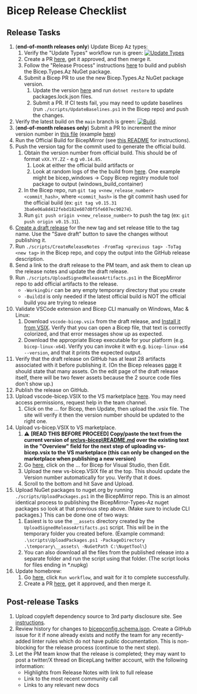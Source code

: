# Bicep Release Checklist

## Release Tasks
1. (**end-of-month releases only**) Update Bicep Az types:
    1. Verify the "Update Types" workflow run is green: [![Update Types](https://github.com/Azure/bicep-types-az/actions/workflows/update-types.yml/badge.svg)](https://github.com/Azure/bicep-types-az/actions/workflows/update-types.yml)
    1. Create a PR [here](https://github.com/Azure/bicep-types-az/compare/main...autogenerate), get it approved, and then merge it.
    1. Follow the "Release Process" instructions [here](https://msazure.visualstudio.com/One/_git/BicepMirror-Types-Az) to build and publish the Bicep.Types.Az NuGet package.
    1. Submit a Bicep PR to use the new Bicep.Types.Az NuGet package version.
        1. Update the version [here](https://github.com/Azure/bicep/blob/main/src/Bicep.Core/Bicep.Core.csproj) and run `dotnet restore` to update packages.lock.json files.
        1. Submit a PR. If CI tests fail, you may need to update baselines (run `./scripts/UpdateBaselines.ps1` in the Bicep repo) and push the changes.
1. Verify the latest build on the `main` branch is green: [![Build](https://github.com/Azure/bicep/actions/workflows/build.yml/badge.svg)](https://github.com/Azure/bicep/actions/workflows/build.yml).
1. (**end-of-month releases only**) Submit a PR to increment the minor version number in [this file](https://github.com/Azure/bicep/blob/main/version.json) (example [here](https://github.com/Azure/bicep/pull/9698))
1. Run the Official Build for BicepMirror (see [this README](https://msazure.visualstudio.com/One/_git/BicepMirror) for instructions).
1. Push the version tag for the commit used to generate the official build.
    1. Obtain the version number from official build. This should be of format `vXX.YY.ZZ` - e.g `v0.14.85`.
        1. Look at either the official build artifacts or
        2. Look at random logs of the the build from [here](https://msazure.visualstudio.com/One/_build?definitionId=182734&_a=summary). One example might be bicep_windows -> Copy Bicep registry module tool package to output (windows_build_container)
    1. In the Bicep repo, run `git tag v<new_release_number> <commit_hash>`, where `<commit_hash>` is the git commit hash used for the official build (ex: `git tag v0.15.31 3ba6e06a8d412febd182e607d0f5fe607ec90274`).
    1. Run `git push origin v<new_release_number>` to push the tag (ex: `git push origin v0.15.31`).
1. [Create a draft release](https://github.com/Azure/bicep/releases/new) for the new tag and set release title to the tag name. Use the "Save draft" button to save the changes without publishing it.
1. Run `./scripts/CreateReleaseNotes -FromTag <previous tag> -ToTag <new tag>` in the Bicep repo, and copy the output into the GitHub release description.
1. Send a link to the draft release to the PM team, and ask them to clean up the release notes and update the draft release.
1. Run `./scripts/UploadSignedReleaseArtifacts.ps1` in the BicepMirror repo to add official artifacts to the release.
    - `-WorkingDir` can be any empty temporary directory that you create
    - `-BuildId` is only needed if the latest official build is NOT the official build you are trying to release
1. Validate VSCode extension and Bicep CLI manually on Windows, Mac & Linux:
    1. Download `vscode-bicep.vsix` from the draft release, and [Install it from VSIX](https://code.visualstudio.com/docs/editor/extension-marketplace#_install-from-a-vsix). Verify that you can open a Bicep file, that text is correctly colorized, and that error messages show up as expected.
    1. Download the appropriate Bicep executable for your platform (e.g. `bicep-linux-x64`). Verify you can invoke it with e.g. `bicep-linux-x64 --version`, and that it prints the expected output.
1. Verify that the draft release on GitHub has at least 28 artifacts associated with it before publishing it. (On the Bicep releases [page](https://github.com/Azure/bicep/releases) it should state that many assets. On the edit page of the draft release itself, there will be two fewer assets because the 2 source code files don't show up.)
1. Publish the release on GitHub.
1. Upload vscode-bicep.VSIX to the VS marketplace [here](https://marketplace.visualstudio.com/manage). You may need access permissions, request help in the team channel.
    1. Click on the ... for Bicep, then Update, then upload the .vsix file. The site will verify it then the version number should be updated to the right one.
1. Upload vs-bicep.VSIX to VS marketplace.
    1. ⚠️ **[READ THIS BEFORE PROCEED] Copy/paste the text from the current version of [src\vs-bicep\README.md](https://github.com/Azure/bicep/blob/main/src/vs-bicep/README.md) over the existing text in the "Overview" field for the next step of uploading vs-bicep.vsix to the VS marketplace (this can only be changed on the marketplace when publishing a new version)**
    1. Go [here](https://marketplace.visualstudio.com/manage), click on the ... for Bicep for Visual Studio, then Edit.
    1. Upload the new vs-bicep.VSIX file at the top. This should update the Version number automatically for you. Verify that it does.
    1. Scroll to the bottom and hit Save and Upload.
1. Upload NuGet packages to nuget.org by running `./scripts/UploadPackages.ps1` in the BicepMirror repo. This is an almost identical process to publishing the BicepMirror-Types-Az nuget packages so look at that previous step above. (Make sure to include CLI packages.) This can be done one of two ways:
    1. Easiest is to use the `__assets` directory created by the `UploadSignedReleaseArtifacts.ps1` script. This will be in the temporary folder you created before. (Example command: `.\scripts\UploadPackages.ps1 -PackageDirectory .\temporary\__assets\ -NuGetPath C:\NugetTool\`)
    2. You can also download all the files from the published release into a separate folder and run the script using that folder. (The script looks for files ending in *.nupkg)
1. Update homebrew:
    1. Go [here](https://github.com/Azure/homebrew-bicep/actions/workflows/update-homebrew.yml), click `Run workflow`, and wait for it to complete successfully.
    1. Create a PR [here](https://github.com/Azure/homebrew-bicep/compare/main...update-homebrew), get it approved, and then merge it.

## Post-release Tasks
1. Upload copyleft dependency source to 3rd party disclosure site. See [instructions](https://msazure.visualstudio.com/One/_wiki/wikis/Azure%20Deployments%20Team%20Wiki/369910/Bicep-release-step-Upload-copyleft-source-to-3rd-party-disclosure-site).
1. Review history for changes to [bicepconfig.schema.json](https://github.com/Azure/bicep/commits/main/src/vscode-bicep/schemas/bicepconfig.schema.json). Create a GitHub issue for it if none already exists and notify the team for any recently-added linter rules which do not have public documentation. This is non-blocking for the release process (continue to the next step).
1. Let the PM team know that the release is completed; they may want to post a twitter/X thread on BicepLang twitter account, with the following information:
    * Highlights from Release Notes with link to full release
    * Link to the most recent community call
    * Links to any relevant new docs
